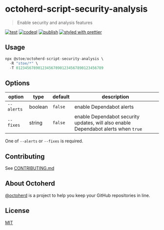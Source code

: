 # octoherd-script-security-analysis

> Enable security and analysis features

[![test](https://github.com/stoe/octoherd-script-security-analysis/actions/workflows/test.yml/badge.svg)](https://github.com/stoe/octoherd-script-security-analysis/actions/workflows/test.yml) [![codeql](https://github.com/stoe/octoherd-script-security-analysis/actions/workflows/codeql.yml/badge.svg)](https://github.com/stoe/octoherd-script-security-analysis/actions/workflows/codeql.yml) [![publish](https://github.com/stoe/octoherd-script-security-analysis/actions/workflows/publish.yml/badge.svg)](https://github.com/stoe/octoherd-script-security-analysis/actions/workflows/publish.yml) [![styled with prettier](https://img.shields.io/badge/styled_with-prettier-ff69b4.svg)](https://github.com/prettier/prettier)

## Usage

```js
npx @stoe/octoherd-script-security-analysis \
  -R "stoe/*" \
  -T 0123456789012345678901234567890123456789
```

## Options

| option     | type    | default | description                                                                        |
| ---------- | ------- | ------- | ---------------------------------------------------------------------------------- |
| `--alerts` | boolean | `false` | enable Dependabot alerts                                                           |
| `--fixes`  | string  | `false` | enable Dependabot security updates, will also enable Dependabot alerts when `true` |

One of `--alerts` or `--fixes` is required.

## Contributing

See [CONTRIBUTING.md](https://github.com/stoe/.github/blob/main/.github/CONTRIBUTING.md)

## About Octoherd

[@octoherd](https://github.com/octoherd/) is a project to help you keep your GitHub repositories in line.

## License

[MIT](license)
